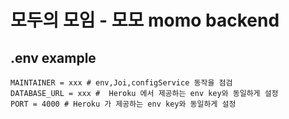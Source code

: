 # 모두의 모임 - 모모 momo backend

## .env example

```
MAINTAINER = xxx # env,Joi,configService 동작을 점검
DATABASE_URL = xxx #  Heroku 에서 제공하는 env key와 동일하게 설정
PORT = 4000 # Heroku 가 제공하는 env key와 동일하게 설정
```
